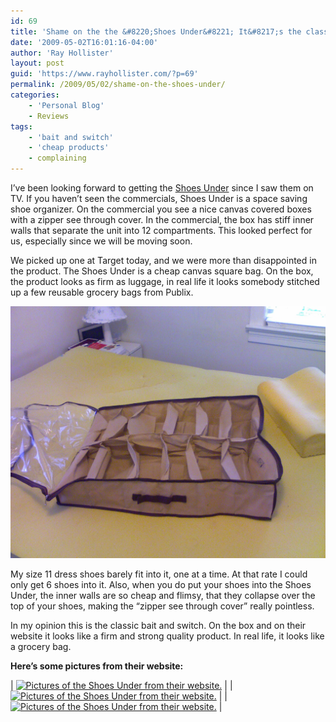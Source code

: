 ```yaml
---
id: 69
title: 'Shame on the the &#8220;Shoes Under&#8221; It&#8217;s the classic bait and switch.'
date: '2009-05-02T16:01:16-04:00'
author: 'Ray Hollister'
layout: post
guid: 'https://www.rayhollister.com/?p=69'
permalink: /2009/05/02/shame-on-the-shoes-under/
categories:
    - 'Personal Blog'
    - Reviews
tags:
    - 'bait and switch'
    - 'cheap products'
    - complaining
---
```


I’ve been looking forward to getting the [Shoes Under](https://www.shoesunders.com) since I saw them on TV. If you haven’t seen the commercials, Shoes Under is a space saving shoe organizer. On the commercial you see a nice canvas covered boxes with a zipper see through cover. In the commercial, the box has stiff inner walls that separate the unit into 12 compartments. This looked perfect for us, especially since we will be moving soon.

We picked up one at Target today, and we were more than disappointed in the product. The Shoes Under is a cheap canvas square bag. On the box, the product looks as firm as luggage, in real life it looks somebody stitched up a few reusable grocery bags from Publix.

[![The Real Shoes Under](/media/2009/05/photo_050209_005.jpg "The Real Shoes Under")](/media/2009/05/photo_050209_005.jpg)

My size 11 dress shoes barely fit into it, one at a time. At that rate I could only get 6 shoes into it. Also, when you do put your shoes into the Shoes Under, the inner walls are so cheap and flimsy, that they collapse over the top of your shoes, making the “zipper see through cover” really pointless.

In my opinion this is the classic bait and switch. On the box and on their website it looks like a firm and strong quality product. In real life, it looks like a grocery bag.  
  
**Here’s some pictures from their website:**

| [![Pictures of the Shoes Under from their website.](https://web.archive.org/web/20090720052036im_/http://www.shoesunders.com/images/after.jpg)](https://www.shoesunders.com "Shoesunder.com - See for yourself.") |
| [![Pictures of the Shoes Under from their website.](https://web.archive.org/web/20101231043556im_/https://www.shoesunders.com/images/offer.jpg)](https://www.shoesunders.com) |
| [![Pictures of the Shoes Under from their website.](https://web.archive.org/web/20101231043556im_/https://www.shoesunders.com/images/form_product.jpg)](https://www.shoesunders.com "Shoesunder.com - See for yourself.") |

